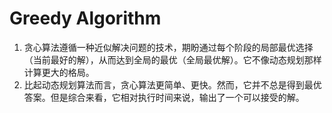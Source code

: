 # Greedy Algorithm
1. 贪心算法遵循一种近似解决问题的技术，期盼通过每个阶段的局部最优选择（当前最好的解），从而达到全局的最优（全局最优解）。它不像动态规划那样计算更大的格局。
2. 比起动态规划算法而言，贪心算法更简单、更快。然而，它并不总是得到最优答案。但是综合来看，它相对执行时间来说，输出了一个可以接受的解。